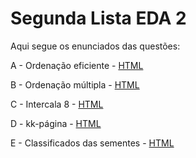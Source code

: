# Segunda Lista EDA 2
Aqui segue os enunciados das questões:

A - Ordenação eficiente - [HTML](https://moj.naquadah.com.br/contests/jl_eda2_f2_2024_1/ordenaelaborado.html)

B - Ordenação múltipla - [HTML](https://moj.naquadah.com.br/contests/jl_eda2_f2_2024_1/mulsort.html)

C - Intercala 8 - [HTML](https://moj.naquadah.com.br/contests/jl_eda2_f2_2024_1/intercala8.html)

D - kk-página - [HTML](https://moj.naquadah.com.br/contests/jl_eda2_f2_2024_1/kk-pagina.html)

E - Classificados das sementes - [HTML](https://moj.naquadah.com.br/contests/jl_eda2_f2_2024_1/classificado-agronomia.html)